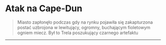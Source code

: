 <p><img></img></p>

# Atak na Cape-Dun
> Miasto zapłonęło podczas gdy na rynku pojawiła się zakapturzona postać uzbrojona w lewitujący, ogromny, buchającym fioletowym ogniem miecz. Był to Trela poszukujący czarnego artefaktu

---

